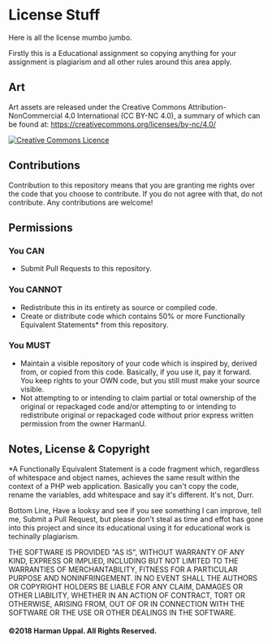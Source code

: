 # License Stuff

Here is all the license mumbo jumbo.

Firstly this is a Educational assignment so copying anything for your assignment is plagiarism and all other rules around this area apply.

## Art
Art assets are released under the Creative Commons Attribution-NonCommercial 4.0 International (CC BY-NC 4.0), a summary of which can be found at: https://creativecommons.org/licenses/by-nc/4.0/

<a rel="license" href="http://creativecommons.org/licenses/by-nc/4.0/"><img alt="Creative Commons Licence" style="border-width:0" src="https://i.creativecommons.org/l/by-nc/4.0/88x31.png" /></a><br /></a>

## Contributions
Contribution to this repository means that you are granting me rights over the code that you choose to contribute. If you do not agree with that, do not contribute.
Any contributions are welcome!

## Permissions

### You CAN
<ul>
  <li>Submit Pull Requests to this repository.</li>
</ul>

### You CANNOT
<ul>
  <li>Redistribute this in its entirety as source or compiled code.</li>
  <li>Create or distribute code which contains 50% or more Functionally Equivalent Statements* from this repository.</li>
</ul>

### You MUST
<ul>
  <li>Maintain a visible repository of your code which is inspired by, derived from, or copied from this code. Basically, if you use it, pay it forward. You keep rights to your OWN code, but you still must make your source visible.</li>
  <li>Not attempting to or intending to claim partial or total ownership of the original or repackaged code and/or attempting to or intending to redistribute original or repackaged code without prior express written permission from the owner HarmanU.</li>
</ul>

## Notes, License & Copyright
*A Functionally Equivalent Statement is a code fragment which, regardless of whitespace and object names, achieves the same result within the context of a PHP web application. Basically you can't copy the code, rename the variables, add whitespace and say it's different. It's not, Durr.

Bottom Line, Have a looksy and see if you see something I can improve, tell me, Submit a Pull Request, but please don't steal as time and effot has gone into this project and since its educational using it for educational work is techinally plagiarism.

THE SOFTWARE IS PROVIDED "AS IS", WITHOUT WARRANTY OF ANY KIND, EXPRESS OR IMPLIED, INCLUDING BUT NOT LIMITED TO THE WARRANTIES OF MERCHANTABILITY, FITNESS FOR A PARTICULAR PURPOSE AND NONINFRINGEMENT. IN NO EVENT SHALL THE AUTHORS OR COPYRIGHT HOLDERS BE LIABLE FOR ANY CLAIM, DAMAGES OR OTHER LIABILITY, WHETHER IN AN ACTION OF CONTRACT, TORT OR OTHERWISE, ARISING FROM, OUT OF OR IN CONNECTION WITH THE SOFTWARE OR THE USE OR OTHER DEALINGS IN THE SOFTWARE.

#### ©2018 Harman Uppal. All Rights Reserved.
